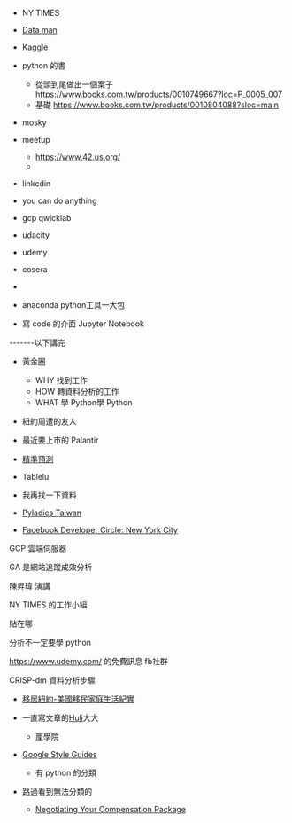

- NY TIMES

- [Data man](https://www.facebook.com/imDataMan)

- Kaggle

- python 的書
    - 從頭到尾做出一個案子 https://www.books.com.tw/products/0010749667?loc=P_0005_007
    - 基礎 https://www.books.com.tw/products/0010804088?sloc=main

- mosky

- meetup
    - https://www.42.us.org/
    - 

- linkedin
- you can do anything

- gcp qwicklab
- udacity
- udemy
- cosera
- 


- anaconda python工具一大包
- 寫 code 的介面 Jupyter Notebook

-------以下講完

- 黃金圈
    - WHY 找到工作
    - HOW 轉資料分析的工作
    - WHAT 學 Python學 Python

- 紐約周遭的友人

- 最近要上市的 Palantir

- [精準預測](https://www.books.com.tw/products/0010598105)

- Tablelu


- 我再找一下資料
- [Pyladies Taiwan](https://www.facebook.com/pyladies.tw)

- [Facebook Developer Circle: New York City](https://www.facebook.com/groups/DevCNewYork)

GCP 雲端伺服器

GA 是網站追蹤成效分析

陳昇瑋 演講

NY TIMES 的工作小組

貼在哪



分析不一定要學 python

https://www.udemy.com/ 的免費訊息 fb社群

CRISP-dm 資料分析步驟

- [移居紐約-美國移民家庭生活紀實](https://www.facebook.com/freshinny/)


- 一直寫文章的[Huli](https://aszx87410.github.io/blog/medium)大大
    - 厘學院

- [Google Style Guides](https://google.github.io/styleguide/)
    - 有 python 的分類

- 路過看到無法分類的
	- [Negotiating Your Compensation Package](https://crossminds.ai/video/5f1ba1fc90adc8e590b4fd73)